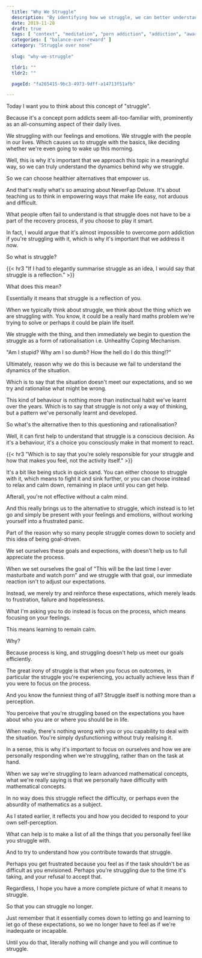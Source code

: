 ```yaml
---
  title: "Why We Struggle"
  description: "By identifying how we struggle, we can better understand the dynamics with which we think about the problems in our life."
  date: 2019-11-28
  draft: true
  tags: [ "context", "meditation", "porn addiction", "addiction", "awareness", "awareness exercises", "perspective", "nofap", "neverfap", "neverfap deluxe" ]
  categories: [ "balance-over-reward" ]
  category: "Struggle over none"
  
  slug: "why-we-struggle"

  tldr1: ""
  tldr2: ""

  pageId: "fa265415-9bc3-4973-9dff-a14713f51afb"

---
```



Today I want you to think about this concept of "struggle".

Because it's a concept porn addicts seem all-too-familiar with, prominently as an all-consuming aspect of their daily lives.

We struggling with our feelings and emotions. We struggle with the people in our lives. Which causes us to struggle with the basics, like deciding whether we're even going to wake up this morning.

Well, this is why it's important that we approach this topic in a meaningful way, so we can truly understand the dynamics behind why we struggle. 

So we can choose healthier alternatives that empower us. 

And that's really what's so amazing about NeverFap Deluxe. It's about teaching us to think in empowering ways that make life easy, not arduous and difficult. 

What people often fail to understand is that struggle does not have to be a part of the recovery process, if you choose to play it smart.

In fact, I would argue that it's almost impossible to overcome porn addiction if you're struggling with it, which is why it's important that we address it now.

So what is struggle?


{{< hr3 "If I had to elegantly summarise struggle as an idea, I would say that struggle is a reflection." >}}


What does this mean? 

Essentially it means that struggle is a reflection of you. 

When we typically think about struggle, we think about the thing which we are struggling with. You know, it could be a really hard maths problem we're trying to solve or perhaps it could be plain life itself. 

We struggle with the thing, and then immediately we begin to question the struggle as a form of rationalisation i.e. Unhealthy Coping Mechanism. 


"Am I stupid? Why am I so dumb? How the hell do I do this thing!?"


Ultimately, reason why we do this is because we fail to understand the dynamics of the situation. 

Which is to say that the situation doesn't meet our expectations, and so we try and rationalise what might be wrong. 

This kind of behaviour is nothing more than instinctual habit we've learnt over the years. Which is to say that struggle is not only a way of thinking, but a pattern we've personally learnt and developed. 

So what's the alternative then to this questioning and rationalisation?

Well, it can first help to understand that struggle is a conscious decision. As it's a behaviour, it's a choice you consciously make in that moment to react. 


{{< hr3 "Which is to say that you're solely responsible for your struggle and how that makes you feel, not the activity itself." >}}


It's a bit like being stuck in quick sand. You can either choose to struggle with it, which means to fight it and sink further, or you can choose instead to relax and calm down, remaining in place until you can get help. 

Afterall, you're not effective without a calm mind.

And this really brings us to the alternative to struggle, which instead is to let go and simply be present with your feelings and emotions, without working yourself into a frustrated panic.

Part of the reason why so many people struggle comes down to society and this idea of being goal-driven.

We set ourselves these goals and expections, with doesn't help us to full appreciate the process. 

When we set ourselves the goal of "This will be the last time I ever masturbate and watch porn" and we struggle with that goal, our immediate reaction isn't to adjust our expectations. 

Instead, we merely try and reinforce these expectations, which merely leads to frustration, failure and hopelessness.

What I'm asking you to do instead is focus on the process, which means focusing on your feelings. 

This means learning to remain calm. 

Why?

Because process is king, and struggling doesn't help us meet our goals efficiently.

The great irony of struggle is that when you focus on outcomes, in particular the struggle you're experiencing, you actually achieve less than if you were to focus on the process. 

And you know the funniest thing of all? Struggle itself is nothing more than a perception. 

You perceive that you're struggling based on the expectations you have about who you are or where you should be in life. 

When really, there's nothing wrong with you or you capability to deal with the situation. You're simply dysfunctioning without truly realising it.

In a sense, this is why it's important to focus on ourselves and how we are personally responding when we're struggling, rather than on the task at hand. 

When we say we're struggling to learn advanced mathematical concepts, what we're really saying is that we personally have difficulty with mathematical concepts.


In no way does this struggle reflect the difficulty, or perhaps even the absurdity of mathematics as a subject.

As I stated earlier, it reflects you and how you decided to respond to your own self-perception.

What can help is to make a list of all the things that you personally feel like you struggle with.

And to try to understand how you contribute towards that struggle. 

Perhaps you get frustrated because you feel as if the task shouldn't be as difficult as you envisioned. Perhaps you're struggling due to the time it's taking, and your refusal to accept that. 

Regardless, I hope you have a more complete picture of what it means to struggle.

So that you can struggle no longer. 

Just remember that it essentially comes down to letting go and learning to let go of these expectations, so we no longer have to feel as if we're inadequate or incapable.

Until you do that, literally nothing will change and you will continue to struggle. 
